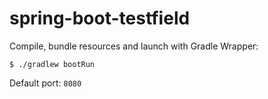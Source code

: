 # spring-boot-testfield

Compile, bundle resources and launch with Gradle Wrapper:

```console
$ ./gradlew bootRun 
```

Default port: `8080`
